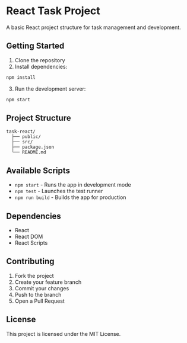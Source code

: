 # React Task Project

A basic React project structure for task management and development.

## Getting Started

1. Clone the repository
2. Install dependencies:

```bash
npm install
```

3. Run the development server:

```bash
npm start
```

## Project Structure

```
task-react/
  ├── public/
  ├── src/
  ├── package.json
  └── README.md
```

## Available Scripts

- `npm start` - Runs the app in development mode
- `npm test` - Launches the test runner
- `npm run build` - Builds the app for production

## Dependencies

- React
- React DOM
- React Scripts

## Contributing

1. Fork the project
2. Create your feature branch
3. Commit your changes
4. Push to the branch
5. Open a Pull Request

## License

This project is licensed under the MIT License.
